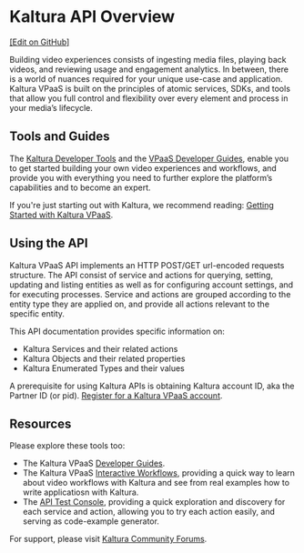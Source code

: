 # Kaltura API Overview
[[Edit on GitHub]](https://github.com/kaltura/developer-platform/markdown/overview.md)

Building video experiences consists of ingesting media files, playing back videos, and reviewing usage and engagement analytics. In between, there is a world of nuances required for your unique use-case and application. Kaltura VPaaS is built on the principles of atomic services, SDKs, and tools that allow you full control and flexibility over every element and process in your media’s lifecycle.

## Tools and Guides
The [Kaltura Developer Tools](https://developer.kaltura.com) and the [VPaaS Developer Guides](https://vpaas.kaltura.com/documentation/01_VPaaS-API-Getting-Started/Getting-Started-VPaaS-API.html), enable you to get started building your own video experiences and workflows, and provide you with everything you need to further explore the platform’s capabilities and to become an expert.

If you're just starting out with Kaltura, we recommend reading: [Getting Started with Kaltura VPaaS](https://vpaas.kaltura.com/documentation/01_VPaaS-API-Getting-Started/Getting-Started-VPaaS-API.html).

## Using the API
Kaltura VPaaS API implements an HTTP POST/GET url-encoded requests structure. The API consist of service and actions for querying, setting, updating and listing entities as well as for configuring account settings, and for executing processes. Service and actions are grouped according to the entity type they are applied on, and provide all actions relevant to the specific entity.

This API documentation provides specific information on:

* Kaltura Services and their related actions
* Kaltura Objects and their related properties
* Kaltura Enumerated Types and their values

A prerequisite for using Kaltura APIs is obtaining Kaltura account ID, aka the Partner ID (or pid).
[Register for a Kaltura VPaaS account](https://vpaas.kaltura.com/register.php?utm_source=developertools&utm_campaign=login&utm_medium=website).

## Resources
Please explore these tools too:
* The Kaltura VPaaS [Developer Guides](https://vpaas.kaltura.com/documentation/01_VPaaS-API-Getting-Started/Getting-Started-VPaaS-API.html).
* The Kaltura VPaaS [Interactive Workflows](https://developer.kaltura.com/workflows), providing a quick way to learn about video workflows with Kaltura and see from real examples how to write applicatiosn with Kaltura.
* The [API Test Console](https://developer.kaltura.com/console), providing a quick exploration and discovery for each service and action, allowing you to try each action easily, and serving as code-example generator.

For support, please visit [Kaltura Community Forums](http://www.kaltura.org/forums).

